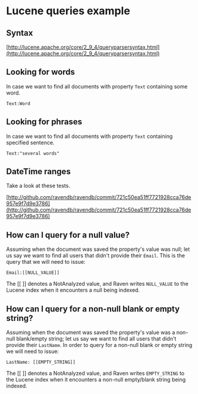 # Lucene queries example

## Syntax

[http://lucene.apache.org/core/2_9_4/queryparsersyntax.html](http://lucene.apache.org/core/2_9_4/queryparsersyntax.html)

## Looking for words

In case we want to find all documents with property `Text` containing some word.

`
    Text:Word
`

## Looking for phrases

In case we want to find all documents with property `Text` containing specified sentence.

`
    Text:"several words"
`

## DateTime ranges

Take a look at these tests.

[http://github.com/ravendb/ravendb/commit/721c50ea51ff7721928cca76de957e9f7d9e3786](http://github.com/ravendb/ravendb/commit/721c50ea51ff7721928cca76de957e9f7d9e3786)

## How can I query for a null value?

Assuming when the document was saved the property's value was null; let us say we want to find all users that didn't provide their `Email`. This is the query that we will need to issue:

`
    Email:[[NULL_VALUE]]
`

The [[ ]] denotes a NotAnalyzed value, and Raven writes `NULL_VALUE` to the Lucene index when it encounters a null being indexed.

## How can I query for a non-null blank or empty string?

Assuming when the document was saved the property's value was a non-null blank/empty string; let us say we want to find all users that didn't provide their `LastName`. In order to query for a non-null blank or empty string we will need to issue:

`
    LastName: [[EMPTY_STRING]]
`

The [[ ]] denotes a NotAnalyzed value, and Raven writes `EMPTY_STRING` to the Lucene index when it encounters a non-null empty/blank string being indexed.
